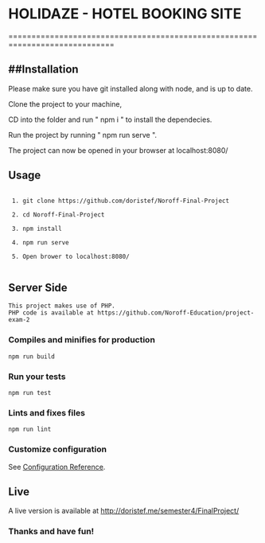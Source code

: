 # HOLIDAZE - HOTEL BOOKING SITE

=============================================================================

##Installation
---

Please make sure you have git installed along with node, and is up to date.

Clone the project to your machine, 

CD into the folder and run " npm i " to install the dependecies.

Run the project by running " npm run serve ". 

The project can now be opened in your browser at localhost:8080/


## Usage
```

 1. git clone https://github.com/doristef/Noroff-Final-Project
 
 2. cd Noroff-Final-Project
 
 3. npm install
 
 4. npm run serve
 
 5. Open brower to localhost:8080/
 
```
## Server Side
```
This project makes use of PHP.
PHP code is available at https://github.com/Noroff-Education/project-exam-2
```

### Compiles and minifies for production
```
npm run build
```

### Run your tests
```
npm run test
```

### Lints and fixes files
```
npm run lint
```

### Customize configuration
See [Configuration Reference](https://cli.vuejs.org/config/).


Live
---

A live version is available at http://doristef.me/semester4/FinalProject/


### Thanks and have fun!
